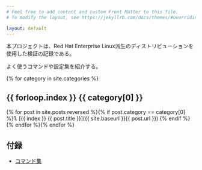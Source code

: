 ```yaml
---
# Feel free to add content and custom Front Matter to this file.
# To modify the layout, see https://jekyllrb.com/docs/themes/#overriding-theme-defaults

layout: default
---
```


本プロジェクトは、Red Hat Enterprise Linux派生のディストリビューションを使用した検証の記録である。

よく使うコマンドや設定集を紹介する。


{% for category in  site.categories %}
## {{ forloop.index }} {{ category[0] }}
{% for post in site.posts reversed %}{% if post.category == category[0] %}1. [{{ index }} {{ post.title }}]({{ site.baseurl }}{{ post.url }})
{% endif %}{% endfor %}{% endfor %}

## 付録

- [コマンド集](/docs/#commands)
